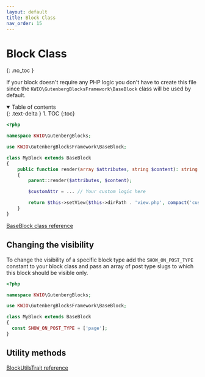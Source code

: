 ```yaml
---
layout: default
title: Block Class
nav_order: 15
---
```


# Block Class
{: .no_toc }

If your block doesn't require any PHP logic you don't have to create this file since the `KWIO\GutenbergBlocksFramework\BaseBlock` class will be used by default.

<details open markdown="block">
  <summary>
    Table of contents
  </summary>
  {: .text-delta }
1. TOC
{:toc}
</details>

```php
<?php

namespace KWIO\GutenbergBlocks;

use KWIO\GutenbergBlocksFramework\BaseBlock;

class MyBlock extends BaseBlock
{
    public function render(array $attributes, string $content): string
    {
        parent::render($attributes, $content);

        $customAttr = ... // Your custom logic here

        return $this->setView($this->dirPath . 'view.php', compact('customAttr'));
    }
}
```

[BaseBlock class reference](/reference/BaseBlock.html)


## Changing the visibility

To change the visibility of a specific block type add the `SHOW_ON_POST_TYPE` constant to your block class and pass an array of post type slugs to which this block should be visible only.

```php
<?php

namespace KWIO\GutenbergBlocks;

use KWIO\GutenbergBlocksFramework\BaseBlock;

class MyBlock extends BaseBlock
{
  const SHOW_ON_POST_TYPE = ['page'];
}
```

## Utility methods

[BlockUtilsTrait reference](/reference/BlockUtilsTrait.html)